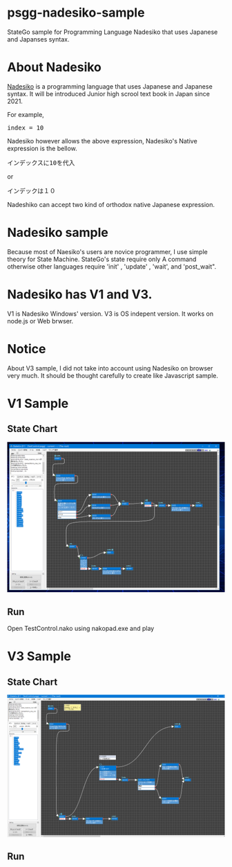 # psgg-nadesiko-sample
StateGo sample for Programming Language Nadesiko that uses Japanese and Japanses syntax.

# About Nadesiko

[Nadesiko](https://nadesi.com/) is a programming language that uses Japanese and Japanese syntax.
It will be introduced Junior high scrool text book in Japan since 2021.

For example,
<pre>
index = 10
</pre>
Nadesiko however allows the above expression, Nadesiko's Native expression is the bellow.
<pre>
インデックスに10を代入
</pre>
or 
<pre>
インデックは１０
</pre>
Nadeshiko can accept two kind of orthodox native Japanese expression.

# Nadesiko sample

Because most of Naesiko's users are novice programmer, I use simple theory for State Machine.
StateGo's state require only A command otherwise other languages require 'init' , 'update' , 'wait', and 'post_wait".

# Nadesiko has V1 and V3.

V1 is Nadesiko Windows' version.
V3 is OS indepent version. It works on node.js or Web brwser.

# Notice

About V3 sample, I did not take into account using Nadesiko on browser very much. It should be thought carefully to create like Javascript sample.

# V1 Sample

## State Chart
![](https://raw.githubusercontent.com/NNNIC/psgg-nadesiko-sample/master/wiki/v1.png)

## Run

Open TestControl.nako using nakopad.exe and play

# V3 Sample

## State Chart
![](https://raw.githubusercontent.com/NNNIC/psgg-nadesiko-sample/master/wiki/v3.png)

## Run


